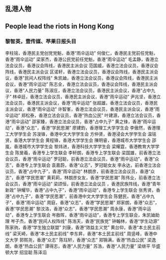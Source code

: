 ## 乱港人物
## People lead the riots in Hong Kong

### 黎智英，壹传媒、苹果日报头目
李柱铭，香港民主党创党党魁，香港“雨伞运动” 
何俊仁，香港民主党前任党魁，香港“雨伞运动” 
梁家杰，香港公民党前任党魁，香港“雨伞运动” 
毛孟静，香港立法会议员，香港议会阵线，香港民主派会议
范国威，香港立法会议员，香港议会阵线，香港民主派会议
区诺轩，香港立法会议员，香港议会阵线，香港民主派会议，香港"民间人权阵线"
朱凯廸，香港立法会议员，香港议会阵线，香港民主派会议，香港“雨伞运动”
陈志全，香港立法会议员，香港议会阵线，香港民主派会议，香港“人民力量”
陈淑庄，香港立法会议员，香港民主派会议，香港“占中九子”
林卓廷，香港立法会议员，香港民主派会议，香港“雨伞运动”
尹兆坚，香港立法会议员，香港民主派会议，香港“雨伞运动”
张超雄，香港立法会议员，香港民主派会议，香港“雨伞运动”
许智峯，香港立法会议员，香港民主派会议，香港“雨伞运动”
郑松泰，香港立法会议员，香港“热血公民” 
叶建源，香港立法会议员，香港“雨伞运动”
邵家臻，香港立法会议员，香港“占中九子”
黄之锋，香港“雨伞运动”，香港“众志”，香港“学民思潮”
廖建鈞，香港理工大学学生会
李傲然，香港理工大学学生会
苏浚锋，香港中文大学学生会
方仲贤，香港浸会大学学生会
温铭贤，香港大学学生会
黄程锋，香港大学学生会
陳明睿，香港城市大学学生会
邵嵐，香港城市大学学生会
黎炜进，香港科技大学学生会
梁耀霆，香港教育大学学生会
陈旻羲，香港专上学生联会
李轩朗，香港专上学生联会
梁国雄，前香港立法会议员，香港“雨伞运动” 
罗冠聪，前香港立法会议员，香港“雨伞运动”，香港“众志”，香港专上学生联会
袁嘉蔚，香港“众志”，罗冠聪女友
李永达，前香港立法会议员，香港“占中九子”，香港“雨伞运动” 
林朗彦，前香港立法会议员，香港“众志”，香港“学民思潮”
黄莉莉，林朗彦女友，香港“学民思潮”
陈伟业，前香港立法会议员，香港“雨伞运动” 
梁颂恒，前香港立法会议员 ，香港民族阵线，香港“青年新政”
钟耀华，香港“占中九子”，香港“雨伞运动”，香港专上学生联会
张秀贤，香港“占中九子”，香港“学民思潮”，前香港中文大学学生会
陈健民，香港“占中九子”，香港“雨伞运动”
周庭，香港“众志”，香港“学民思潮”
郑家朗，香港“众志”，香港“学民思潮”
黎汶洛，香港“众志”，香港“学民思潮”
周永康，香港“雨伞运动”，香港专上学生联会
岑敖晖，香港“雨伞运动”，香港专上学生联会，朱凯廸助理
岑子杰，香港“民间人权阵线”
陈浩天，香港“民族党”
钟翰林，香港“学生动源”
陈家驹，香港“学生独立联盟”
刘康，香港“效益主义党”
黄台仰，香港“本土民主前线”
梁天崎，香港“本土民主前线”
李东昇，香港“本土民主前线”
周竖峰，香港中文大学
郭熙尧，香港“众志”
陈珏轩，香港“众志”
郑锦满，香港“热血公民”
梁逸朗，香港“热血公民”
谭得志，香港“人民力量”
苏浩，香港“人民力量”
梁继平 华盛顿大学
招显聪
陈泽滔
